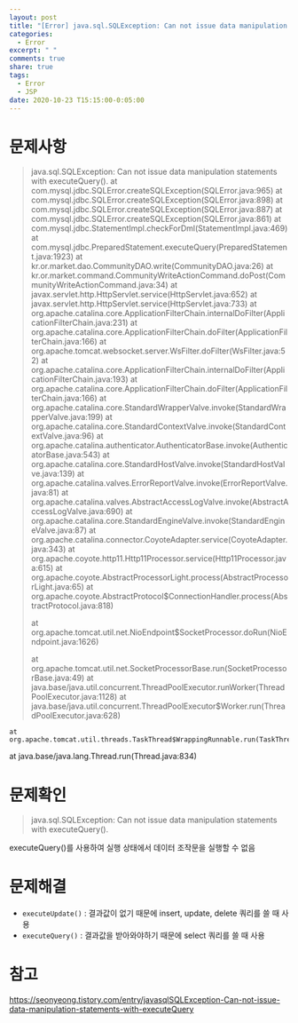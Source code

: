 ```yaml
---
layout: post
title: "[Error] java.sql.SQLException: Can not issue data manipulation statements with executeQuery()"
categories:
  - Error
excerpt: " "
comments: true
share: true
tags:
  - Error
  - JSP
date: 2020-10-23 T15:15:00-0:05:00
---
```


# 문제사항

> java.sql.SQLException: Can not issue data manipulation statements with executeQuery().
> at com.mysql.jdbc.SQLError.createSQLException(SQLError.java:965)
> at com.mysql.jdbc.SQLError.createSQLException(SQLError.java:898)
> at com.mysql.jdbc.SQLError.createSQLException(SQLError.java:887)
> at com.mysql.jdbc.SQLError.createSQLException(SQLError.java:861)
> at com.mysql.jdbc.StatementImpl.checkForDml(StatementImpl.java:469)
> at com.mysql.jdbc.PreparedStatement.executeQuery(PreparedStatement.java:1923)
> at kr.or.market.dao.CommunityDAO.write(CommunityDAO.java:26)
> at kr.or.market.command.CommunityWriteActionCommand.doPost(CommunityWriteActionCommand.java:34)
> at javax.servlet.http.HttpServlet.service(HttpServlet.java:652)
> at javax.servlet.http.HttpServlet.service(HttpServlet.java:733)
> at org.apache.catalina.core.ApplicationFilterChain.internalDoFilter(ApplicationFilterChain.java:231)
> at org.apache.catalina.core.ApplicationFilterChain.doFilter(ApplicationFilterChain.java:166)
> at org.apache.tomcat.websocket.server.WsFilter.doFilter(WsFilter.java:52)
> at org.apache.catalina.core.ApplicationFilterChain.internalDoFilter(ApplicationFilterChain.java:193)
> at org.apache.catalina.core.ApplicationFilterChain.doFilter(ApplicationFilterChain.java:166)
> at org.apache.catalina.core.StandardWrapperValve.invoke(StandardWrapperValve.java:199)
> at org.apache.catalina.core.StandardContextValve.invoke(StandardContextValve.java:96)
> at org.apache.catalina.authenticator.AuthenticatorBase.invoke(AuthenticatorBase.java:543)
> at org.apache.catalina.core.StandardHostValve.invoke(StandardHostValve.java:139)
> at org.apache.catalina.valves.ErrorReportValve.invoke(ErrorReportValve.java:81)
> at org.apache.catalina.valves.AbstractAccessLogValve.invoke(AbstractAccessLogValve.java:690)
> at org.apache.catalina.core.StandardEngineValve.invoke(StandardEngineValve.java:87)
> at org.apache.catalina.connector.CoyoteAdapter.service(CoyoteAdapter.java:343)
> at org.apache.coyote.http11.Http11Processor.service(Http11Processor.java:615)
> at org.apache.coyote.AbstractProcessorLight.process(AbstractProcessorLight.java:65)
> at org.apache.coyote.AbstractProtocol\$ConnectionHandler.process(AbstractProtocol.java:818)
>
> at org.apache.tomcat.util.net.NioEndpoint\$SocketProcessor.doRun(NioEndpoint.java:1626)
>
> at org.apache.tomcat.util.net.SocketProcessorBase.run(SocketProcessorBase.java:49)
> at java.base/java.util.concurrent.ThreadPoolExecutor.runWorker(ThreadPoolExecutor.java:1128)
> at java.base/java.util.concurrent.ThreadPoolExecutor\$Worker.run(ThreadPoolExecutor.java:628)

    at org.apache.tomcat.util.threads.TaskThread$WrappingRunnable.run(TaskThread.java:61)

at java.base/java.lang.Thread.run(Thread.java:834)

# 문제확인

> java.sql.SQLException: Can not issue data manipulation statements with executeQuery().

executeQuery()를 사용하여 실행 상태에서 데이터 조작문을 실행할 수 없음

# 문제해결

- `executeUpdate()` : 결과값이 없기 때문에 insert, update, delete 쿼리를 쓸 때 사용
- `executeQuery()` : 결과값을 받아와야하기 때문에 select 쿼리를 쓸 때 사용

# 참고

<https://seonyeong.tistory.com/entry/javasqlSQLException-Can-not-issue-data-manipulation-statements-with-executeQuery>
